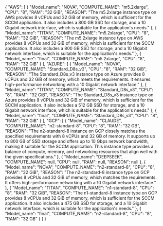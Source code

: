 {
  "AWS": [
    {
      "Model_name": "NOVA",
      "COMPUTE_NAME": "m5.2xlarge",
      "CPU": "8",
      "RAM": "32 GiB",
      "REASON": "The m5.2xlarge instance type on AWS provides 8 vCPUs and 32 GiB of memory, which is sufficient for the SCCM application. It also includes a 800 GB SSD for storage, and a 10 Gigabit network interface, which is suitable for the application's needs."
    },
    {
      "Model_name": "TITAN",
      "COMPUTE_NAME": "m5.2xlarge",
      "CPU": "8",
      "RAM": "32 GiB",
      "REASON": "The m5.2xlarge instance type on AWS provides 8 vCPUs and 32 GiB of memory, which is sufficient for the SCCM application. It also includes a 800 GB SSD for storage, and a 10 Gigabit network interface, which is suitable for the application's needs."
    },
    {
      "Model_name": "final",
      "COMPUTE_NAME": "m5.2xlarge",
      "CPU": "8",
      "RAM": "32 GiB"
    }
  ],
  "AZURE": [
    {
      "Model_name": "NOVA",
      "COMPUTE_NAME": "Standard_D8s_v3",
      "CPU": "8",
      "RAM": "32 GiB",
      "REASON": "The Standard_D8s_v3 instance type on Azure provides 8 vCPUs and 32 GiB of memory, which meets the requirements. It ensures high-performance networking with a 10 Gigabit network interface."
    },
    {
      "Model_name": "TITAN",
      "COMPUTE_NAME": "Standard_D8s_v3",
      "CPU": "8",
      "RAM": "32 GiB",
      "REASON": "The Standard_D8s_v3 instance type on Azure provides 8 vCPUs and 32 GiB of memory, which is sufficient for the SCCM application. It also includes a 512 GB SSD for storage, and a 10 Gigabit network interface, which is suitable for the application's needs."
    },
    {
      "Model_name": "final",
      "COMPUTE_NAME": "Standard_D8s_v3",
      "CPU": "8",
      "RAM": "32 GiB"
    }
  ],
  "GCP": [
    {
      "Model_name": "CLAUDE",
      "COMPUTE_NAME": "n2-standard-8",
      "CPU": "8",
      "RAM": "32 GB",
      "REASON": "The n2-standard-8 instance on GCP closely matches the specified requirements with 8 vCPUs and 32 GB of memory. It supports up to 800 GB of SSD storage and offers up to 10 Gbps network bandwidth, making it suitable for the SCCM application. This instance type provides a balance of compute, memory, and networking resources that align well with the given specifications."
    },
    {
      "Model_name": "DEEPSEEK",
      "COMPUTE_NAME": null,
      "CPU": null,
      "RAM": null,
      "REASON": null
    },
    {
      "Model_name": "NOVA",
      "COMPUTE_NAME": "n2-standard-8",
      "CPU": "8",
      "RAM": "32 GiB",
      "REASON": "The n2-standard-8 instance type on GCP provides 8 vCPUs and 32 GiB of memory, which matches the requirements. It offers high-performance networking with a 10 Gigabit network interface."
    },
    {
      "Model_name": "TITAN",
      "COMPUTE_NAME": "n1-standard-8",
      "CPU": "8",
      "RAM": "32 GiB",
      "REASON": "The n1-standard-8 instance type on GCP provides 8 vCPUs and 32 GiB of memory, which is sufficient for the SCCM application. It also includes a 475 GB SSD for storage, and a 10 Gigabit network interface, which is suitable for the application's needs."
    },
    {
      "Model_name": "final",
      "COMPUTE_NAME": "n2-standard-8",
      "CPU": "8",
      "RAM": "32 GB"
    }
  ]
}